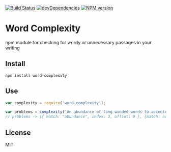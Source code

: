 [![Build Status](https://travis-ci.org/duereg/word-complexity.svg?branch=master)](https://travis-ci.org/duereg/word-complexity)
[![devDependencies](https://david-dm.org/duereg/word-complexity/dev-status.png)](https://david-dm.org/duereg/word-complexity#info=devDependencies&view=table)
[![NPM version](https://badge.fury.io/js/word-complexity.svg)](http://badge.fury.io/js/word-complexity)

# Word Complexity

npm module for checking for wordy or unnecessary passages in your writing

## Install

```shell
npm install word-complexity
```

## Use

```javascript
var complexity = require('word-complexity');

var problems = complexity('An abundance of long winded words to accentuate this boring sentence......');
// problems -> [{ match: "abundance", index: 3, offset: 9 }, {match: accentuate, ....}]
```

## License
MIT
